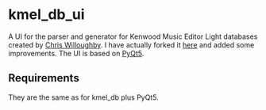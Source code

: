 # kmel_db_ui

A UI for the parser and generator for Kenwood Music Editor Light databases created by [Chris Willoughby](https://github.com/chrrrisw). I have actually forked it [here](https://github.com/vsvyatski/kmel_db) and added some improvements. The UI is based on [PyQt5](https://www.riverbankcomputing.com/software/pyqt/intro).

## Requirements
They are the same as for kmel_db plus PyQt5.
